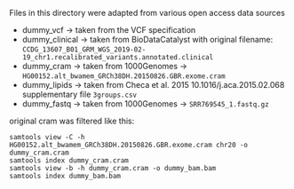 Files in this directory were adapted from various open access data sources

- dummy_vcf -> taken from the VCF specification
- dummy_clinical -> taken from BioDataCatalyst with original filename: `CCDG_13607_B01_GRM_WGS_2019-02-19_chr1.recalibrated_variants.annotated.clinical`
- dummy_cram -> taken from 1000Genomes -> `HG00152.alt_bwamem_GRCh38DH.20150826.GBR.exome.cram`
- dummy_lipids -> taken from Checa et al. 2015 10.1016/j.aca.2015.02.068 supplementary file `3groups.csv`
- dummy_fastq -> taken from 1000Genomes -> `SRR769545_1.fastq.gz`

original cram was filtered like this: 
```shell
samtools view -C -h HG00152.alt_bwamem_GRCh38DH.20150826.GBR.exome.cram chr20 -o dummy_cram.cram
samtools index dummy_cram.cram
samtools view -b -h dummy_cram.cram -o dummy_bam.bam
samtools index dummy_bam.bam
```